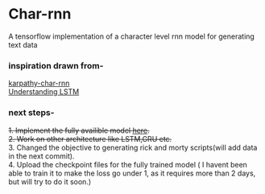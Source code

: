 # Char-rnn
A tensorflow implementation of a character level rnn model for generating text data

### inspiration drawn from-
[karpathy-char-rnn](https://gist.github.com/karpathy/d4dee566867f8291f086)  
[Understanding LSTM](https://colah.github.io/posts/2015-08-Understanding-LSTMs/)

### next steps-
<s>1. Implement the fully availible model [here](https://github.com/karpathy/char-rnn).</s>  
<s>2. Work on other architecture like LSTM,GRU etc.</s>  
3. Changed the objective to generating rick and morty scripts(will add data in the next commit).  
4. Upload the checkpoint files for the fully trained model ( I havent been able to train it to make the loss go under 1, as it requires more than 2 days, but will try to do it soon.)  
